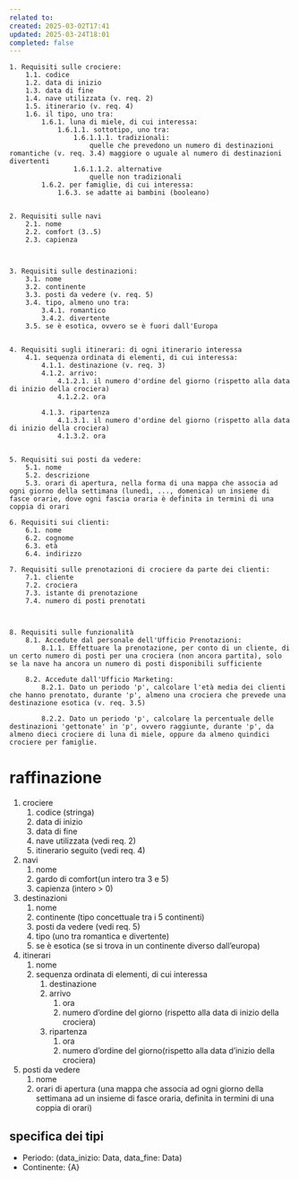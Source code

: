 ```yaml
---
related to: 
created: 2025-03-02T17:41
updated: 2025-03-24T18:01
completed: false
---
```

```
1. Requisiti sulle crociere:
	1.1. codice 
	1.2. data di inizio
	1.3. data di fine
	1.4. nave utilizzata (v. req. 2)
	1.5. itinerario (v. req. 4)
	1.6. il tipo, uno tra:
		1.6.1. luna di miele, di cui interessa:
			1.6.1.1. sottotipo, uno tra:
				1.6.1.1.1. tradizionali: 
					quelle che prevedono un numero di destinazioni romantiche (v. req. 3.4) maggiore o uguale al numero di destinazioni divertenti
				1.6.1.1.2. alternative
					quelle non tradizionali
		1.6.2. per famiglie, di cui interessa:
			1.6.3. se adatte ai bambini (booleano)


2. Requisiti sulle navi
	2.1. nome
	2.2. comfort (3..5)
	2.3. capienza



3. Requisiti sulle destinazioni:
	3.1. nome
	3.2. continente
	3.3. posti da vedere (v. req. 5)
	3.4. tipo, almeno uno tra:
		3.4.1. romantico
		3.4.2. divertente
	3.5. se è esotica, ovvero se è fuori dall'Europa


4. Requisiti sugli itinerari: di ogni itinerario interessa
	4.1. sequenza ordinata di elementi, di cui interessa:
		4.1.1. destinazione (v. req. 3)
		4.1.2. arrivo:
			4.1.2.1. il numero d'ordine del giorno (rispetto alla data di inizio della crociera)
			4.1.2.2. ora

		4.1.3. ripartenza	
			4.1.3.1. il numero d'ordine del giorno (rispetto alla data di inizio della crociera)
			4.1.3.2. ora


5. Requisiti sui posti da vedere:
	5.1. nome
	5.2. descrizione
	5.3. orari di apertura, nella forma di una mappa che associa ad ogni giorno della settimana (lunedì, ..., domenica) un insieme di fasce orarie, dove ogni fascia oraria è definita in termini di una coppia di orari

6. Requisiti sui clienti:
	6.1. nome
	6.2. cognome 
	6.3. età 
	6.4. indirizzo

7. Requisiti sulle prenotazioni di crociere da parte dei clienti:
	7.1. cliente
	7.2. crociera
	7.3. istante di prenotazione
	7.4. numero di posti prenotati



8. Requisiti sulle funzionalità
	8.1. Accedute dal personale dell'Ufficio Prenotazioni:
		8.1.1. Effettuare la prenotazione, per conto di un cliente, di un certo numero di posti per una crociera (non ancora partita), solo se la nave ha ancora un numero di posti disponibili sufficiente

	8.2. Accedute dall'Ufficio Marketing:
		8.2.1. Dato un periodo 'p', calcolare l'età media dei clienti che hanno prenotato, durante 'p', almeno una crociera che prevede una destinazione esotica (v. req. 3.5)

		8.2.2. Dato un periodo 'p', calcolare la percentuale delle destinazioni 'gettonate' in 'p', ovvero raggiunte, durante 'p', da almeno dieci crociere di luna di miele, oppure da almeno quindici crociere per famiglie.
```
# raffinazione
1. crociere
	1. codice (stringa)
	2. data di inizio
	3. data di fine
	4. nave utilizzata (vedi req. 2)
	5. itinerario seguito (vedi req. 4)
2. navi
	1. nome
	2. gardo di comfort(un intero tra 3 e 5)
	3. capienza (intero > 0)
3. destinazioni
	1. nome
	2. continente (tipo concettuale tra i 5 continenti)
	3. posti da vedere (vedi req. 5)
	4. tipo (uno tra romantica e divertente)
	5. se è esotica (se si trova in un continente diverso dall’europa)
4. itinerari
	1. nome
	2. sequenza ordinata di elementi, di cui interessa 
		1. destinazione
		2. arrivo
			1. ora
			2. numero d’ordine del giorno (rispetto alla data di inizio della crociera)
		3. ripartenza
			1. ora
			2. numero d’ordine del giorno(rispetto alla data d’inizio della crociera)
5. posti da vedere
	1. nome
	2. orari di apertura (una mappa che associa ad ogni giorno della settimana ad un insieme di  fasce oraria, definita in termini di una coppia di orari)
## specifica dei tipi
- Periodo: (data_inizio: Data, data_fine: Data)
- Continente: {A}